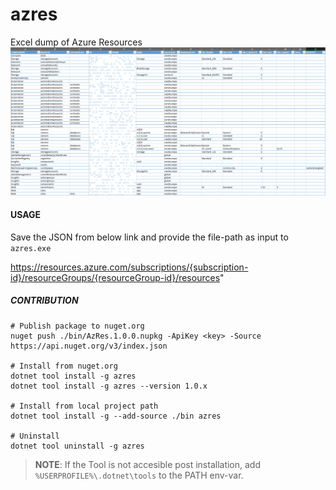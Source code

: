 # azres
Excel dump of Azure Resources
![image.png](Screenshot.png)

#### USAGE
Save the JSON from below link and provide the file-path as input to `azres.exe`

https://resources.azure.com/subscriptions/{subscription-id}/resourceGroups/{resourceGroup-id}/resources"

##### CONTRIBUTION
```batch
# Publish package to nuget.org
nuget push ./bin/AzRes.1.0.0.nupkg -ApiKey <key> -Source https://api.nuget.org/v3/index.json

# Install from nuget.org
dotnet tool install -g azres
dotnet tool install -g azres --version 1.0.x

# Install from local project path
dotnet tool install -g --add-source ./bin azres

# Uninstall
dotnet tool uninstall -g azres
```
> **NOTE**: If the Tool is not accesible post installation, add `%USERPROFILE%\.dotnet\tools` to the PATH env-var.